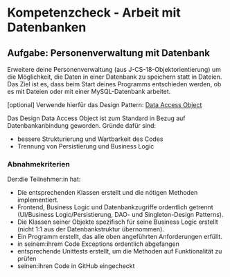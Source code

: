 # Kompetenzcheck - Arbeit mit Datenbanken

## Aufgabe: Personenverwaltung mit Datenbank

Erweitere deine Personenverwaltung (aus J-CS-18-Objektorientierung) um die Möglichkeit, die Daten in einer Datenbank zu speichern statt in Dateien.
Das Ziel ist es, dass beim Start deines Programms entschieden werden, ob es mit Dateien oder mit einer MySQL-Datenbank arbeitet. 

[optional] Verwende hierfür das Design Pattern: [Data Access Object](https://www.geeksforgeeks.org/data-access-object-pattern/)

Das Design Data Access Object ist zum Standard in Bezug auf Datenbankanbindung geworden. Gründe dafür sind:
- bessere Strukturierung und Wartbarkeit des Codes
- Trennung von Persistierung und Business Logic

### Abnahmekriterien

Der:die Teilnehmer:in hat:
- Die entsprechenden Klassen erstellt und die nötigen Methoden implementiert.
- Frontend, Business Logic und Datenbankzugriffe ordentlich getrennt (UI/Business Logic/Persistierung, DAO- und Singleton-Design Patterns).
- Die Klassen seiner Objekte spezifisch für seine Business Logic erstellt (nicht 1:1 aus der Datenbankstruktur übernommen).
- Ein Programm erstellt, das alle oben angeführten Anforderungen erfüllt.
- in seinem:ihrem Code Exceptions ordentlich abgefangen
- entsprechende Unittests erstellt, um die Methoden auf Funktionalität zu prüfen
- seinen:ihren Code in GitHub eingecheckt